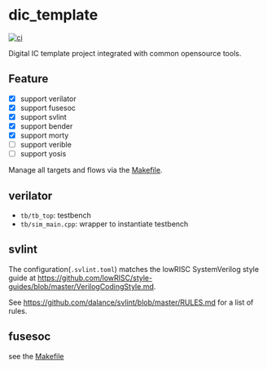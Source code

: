 # dic_template

[![ci](https://github.com/qian-gu/dic_template/actions/workflows/ci.yml/badge.svg)](https://github.com/qian-gu/dic_template/actions/workflows/ci.yml)

Digital IC template project integrated with common opensource tools.

## Feature

- [x] support verilator
- [x] support fusesoc
- [x] support svlint
- [x] support bender
- [x] support morty
- [ ] support verible
- [ ] support yosis

Manage all targets and flows via the
[Makefile](https://github.com/qian-gu/dic_template/blob/main/Makefile).

## verilator

- `tb/tb_top`: testbench
- `tb/sim_main.cpp`: wrapper to instantiate testbench

## svlint

The configuration(`.svlint.toml`) matches the lowRISC SystemVerilog style guide at
https://github.com/lowRISC/style-guides/blob/master/VerilogCodingStyle.md.

See https://github.com/dalance/svlint/blob/master/RULES.md for a list of rules.

## fusesoc

see the [Makefile](https://github.com/qian-gu/dic_template/blob/main/Makefile)
